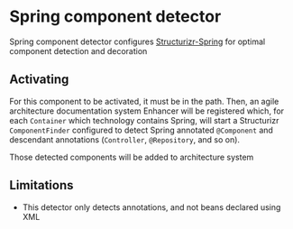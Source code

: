 # Spring component detector

Spring component detector configures [Structurizr-Spring](https://github.com/structurizr/java-extensions/tree/main/structurizr-spring) for optimal component detection and decoration

## Activating

For this component to be activated, it must be in the path.
Then, an agile architecture documentation system Enhancer will be registered which, 
for each `Container` which technology contains Spring, 
will start a Structurizr `ComponentFinder` configured to detect Spring annotated `@Component` and descendant annotations (`Controller`, `@Repository`, and so on).

Those detected components will be added to architecture system

## Limitations

* This detector only detects annotations, and not beans declared using XML
